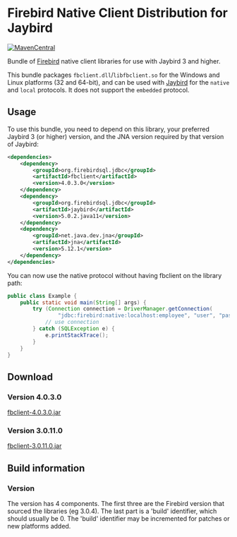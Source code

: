 Firebird Native Client Distribution for Jaybird
===============================================

[![MavenCentral](https://maven-badges.herokuapp.com/maven-central/org.firebirdsql.jdbc/fbclient/badge.svg)](https://maven-badges.herokuapp.com/maven-central/org.firebirdsql.jdbc/fbclient/)

Bundle of [Firebird](https://www.firebirdsql.org/) native client libraries for
use with Jaybird 3 and higher.

This bundle packages `fbclient.dll`/`libfbclient.so` for the Windows and Linux
platforms (32 and 64-bit), and can be used with [Jaybird](https://github.com/FirebirdSQL/jaybird)
for the `native` and `local` protocols. It does not support the `embedded` 
protocol.

Usage
-----

To use this bundle, you need to depend on this library, your preferred 
Jaybird 3 (or higher) version, and the JNA version required by that version of 
Jaybird:

```xml
<dependencies>
    <dependency>
        <groupId>org.firebirdsql.jdbc</groupId>
        <artifactId>fbclient</artifactId>
        <version>4.0.3.0</version>
    </dependency>
    <dependency>
        <groupId>org.firebirdsql.jdbc</groupId>
        <artifactId>jaybird</artifactId>
        <version>5.0.2.java11</version>
    </dependency>
    <dependency>
        <groupId>net.java.dev.jna</groupId>
        <artifactId>jna</artifactId>
        <version>5.12.1</version>
    </dependency>
</dependencies>
```

You can now use the native protocol without having fbclient on the library path:

```java
public class Example {
    public static void main(String[] args) {
        try (Connection connection = DriverManager.getConnection(
                "jdbc:firebird:native:localhost:employee", "user", "password")) {
            // use connection
        } catch (SQLException e) {
            e.printStackTrace();
        }
    }
}
```

Download
--------

### Version 4.0.3.0 ###

[fbclient-4.0.3.0.jar](https://repo1.maven.org/maven2/org/firebirdsql/jdbc/fbclient/4.0.3.0/)

### Version 3.0.11.0 ###

[fbclient-3.0.11.0.jar](https://repo1.maven.org/maven2/org/firebirdsql/jdbc/fbclient/3.0.11.0/)

Build information
-----------------

### Version ###

The version has 4 components. The first three are the Firebird version that
sourced the libraries (eg 3.0.4). The last part is a 'build' identifier, which
should usually be 0. The 'build' identifier may be incremented for patches or
new platforms added. 
